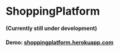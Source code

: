 # ShoppingPlatform

**(Currently still under development)**

#### **Demo:** [shoppingplatform.herokuapp.com](shoppingplatform.herokuapp.com)
